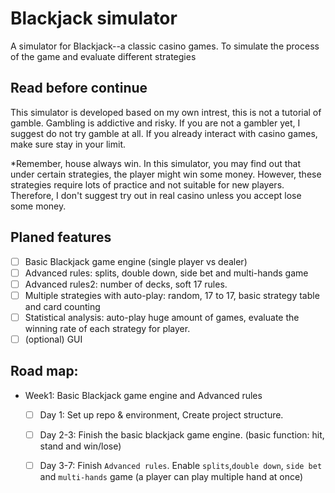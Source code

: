 # Blackjack simulator

A simulator for Blackjack--a classic casino games. To simulate the process of the game and evaluate different strategies

## Read before continue
This simulator is developed based on my own intrest, this is not a tutorial of gamble. Gambling is addictive and risky. If you are not a gambler yet, I suggest do not try gamble at all. If you already interact with casino games, make sure stay in your limit. 

*Remember, house always win. In this simulator, you may find out that under certain strategies, the player might win some money. However, these strategies require lots of practice and not suitable for new players. Therefore, I don't suggest try out in real casino unless you accept lose some money.

## Planed features
- [ ] Basic Blackjack game engine (single player vs dealer)
- [ ] Advanced rules: splits, double down, side bet and multi-hands game
- [ ] Advanced rules2: number of decks, soft 17 rules. 
- [ ] Multiple strategies with auto-play: random, 17 to 17, basic strategy table and card counting
- [ ] Statistical analysis: auto-play huge amount of games, evaluate the winning rate of each strategy for player.
- [ ] (optional) GUI

## Road map:
- Week1: Basic Blackjack game engine and Advanced rules
  - [ ] Day 1: Set up repo & environment, Create project structure.
  - [ ] Day 2-3: Finish the basic blackjack game engine. (basic function: hit, stand and win/lose)
  - [ ] Day 3-7: Finish `Advanced rules`. Enable `splits`,`double down`, `side bet` and `multi-hands` game (a player can play multiple hand at once)
  
